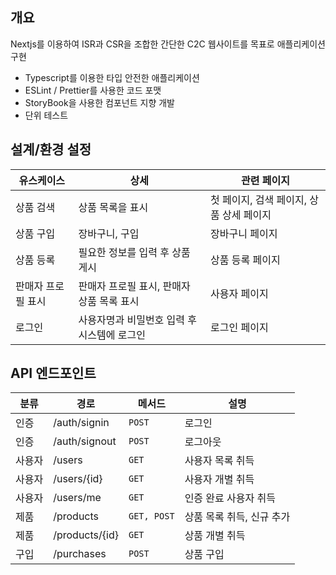 ## 개요

Nextjs를 이용하여 ISR과 CSR을 조합한 간단한 C2C 웹사이트를 목표로 애플리케이션 구현

- Typescript를 이용한 타입 안전한 애플리케이션
- ESLint / Prettier를 사용한 코드 포맷
- StoryBook을 사용한 컴포넌트 지향 개발
- 단위 테스트

## 설계/환경 설정

| 유스케이스         | 상세                                        | 관련 페이지                              |
| ------------------ | ------------------------------------------- | ---------------------------------------- |
| 상품 검색          | 상품 목록을 표시                            | 첫 페이지, 검색 페이지, 상품 상세 페이지 |
| 상품 구입          | 장바구니, 구입                              | 장바구니 페이지                          |
| 상품 등록          | 필요한 정보를 입력 후 상품 게시             | 상품 등록 페이지                         |
| 판매자 프로필 표시 | 판매자 프로필 표시, 판매자 상품 목록 표시   | 사용자 페이지                            |
| 로그인             | 사용자명과 비밀번호 입력 후 시스템에 로그인 | 로그인 페이지                            |

## API 엔드포인트

| 분류   | 경로           | 메서드      | 설명                      |
| ------ | -------------- | ----------- | ------------------------- |
| 인증   | /auth/signin   | `POST`      | 로그인                    |
| 인증   | /auth/signout  | `POST`      | 로그아웃                  |
| 사용자 | /users         | `GET`       | 사용자 목록 취득          |
| 사용자 | /users/{id}    | `GET`       | 사용자 개별 취득          |
| 사용자 | /users/me      | `GET`       | 인증 완료 사용자 취득     |
| 제품   | /products      | `GET, POST` | 상품 목록 취득, 신규 추가 |
| 제품   | /products/{id} | `GET`       | 상품 개별 취득            |
| 구입   | /purchases     | `POST`      | 상품 구입                 |
